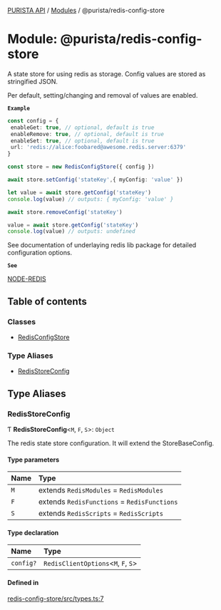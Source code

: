 [PURISTA API](../README.md) / [Modules](../modules.md) / @purista/redis-config-store

# Module: @purista/redis-config-store

A state store for using redis as storage.
Config values are stored as stringified JSON.

Per default, setting/changing and removal of values are enabled.

**`Example`**

```typescript
const config = {
 enableGet: true, // optional, default is true
 enableRemove: true, // optional, default is true
 enableSet: true, // optional, default is true
 url: 'redis://alice:foobared@awesome.redis.server:6379'
}

const store = new RedisConfigStore({ config })

await store.setConfig('stateKey',{ myConfig: 'value' })

let value = await store.getConfig('stateKey')
console.log(value) // outputs: { myConfig: 'value' }

await store.removeConfig('stateKey')

value = await store.getConfig('stateKey')
console.log(value) // outputs: undefined
```

See documentation of underlaying redis lib package for detailed configuration options.

**`See`**

[NODE-REDIS](https://redis.js.org)

## Table of contents

### Classes

- [RedisConfigStore](../classes/purista_redis_config_store.RedisConfigStore.md)

### Type Aliases

- [RedisStoreConfig](purista_redis_config_store.md#redisstoreconfig)

## Type Aliases

### RedisStoreConfig

Ƭ **RedisStoreConfig**<`M`, `F`, `S`\>: `Object`

The redis state store configuration.
It will extend the StoreBaseConfig.

#### Type parameters

| Name | Type |
| :------ | :------ |
| `M` | extends `RedisModules` = `RedisModules` |
| `F` | extends `RedisFunctions` = `RedisFunctions` |
| `S` | extends `RedisScripts` = `RedisScripts` |

#### Type declaration

| Name | Type |
| :------ | :------ |
| `config?` | `RedisClientOptions`<`M`, `F`, `S`\> |

#### Defined in

[redis-config-store/src/types.ts:7](https://github.com/sebastianwessel/purista/blob/master/packages/redis-config-store/src/types.ts#L7)
